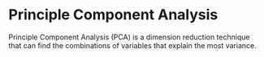 # Principle Component Analysis
Principle Component Analysis (PCA) is a dimension reduction technique that can find the combinations of variables that explain the most variance.
